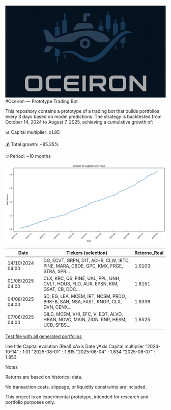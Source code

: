 ![](images/logo.png)
#Oceiron — Prototype Trading Bot

This repository contains a prototype of a trading bot that builds portfolios every 3 days based on model predictions.
The strategy is backtested from October 14, 2024 to August 7, 2025, achieving a cumulative growth of:

📊 Capital multiplier: x1.85

💰 Total growth: +85.25%

⏱ Period: ~10 months

![Capital Growth](images/growth_capital.png)


| Date             | Tickers (selection)                                                                | Retorno\_Real |
| ---------------- | ---------------------------------------------------------------------------------- | ------------- |
| 14/10/2024 04:00 | DG, ECVT, GRPN, DIT, ACHR, CLW, IRTC, PINE, MARA, CBOE, GPC, KMX, FRGE, STRA, SPR… | 1.0103        |
| 01/08/2025 04:00 | CLX, KRC, QS, PINE, UAL, PPL, UNH, CVLT, HOUS, FLO, AUR, EPSN, KIM, GSAT, CB, DOC… | 1.8151        |
| 04/08/2025 04:00 | SD, EG, LEA, MCEM, IRT, NCSM, PRDO, BRK-B, SAH, NSA, FAST, KNOP, CLX, DVN, CENX…   | 1.8338        |
| 07/08/2025 04:00 | GILD, MCEM, VHI, EFC, V, EQT, ALVO, HBAN, NGVC, MAIN, ZION, RNR, HESM, UCB, SFBS…  | 1.8525        |

[Test file with all generated portfolios](test.csv)

line
  title Capital evolution (Real)
  xAxis Date
  yAxis Capital multiplier
  "2024-10-14" : 1.01
  "2025-08-01" : 1.815
  "2025-08-04" : 1.834
  "2025-08-07" : 1.853

Notes

Returns are based on historical data.

No transaction costs, slippage, or liquidity constraints are included.

This project is an experimental prototype, intended for research and portfolio purposes only.
